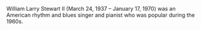 William Larry Stewart II (March 24, 1937 – January 17, 1970) was an American rhythm and blues singer and pianist who was popular during the 1960s.